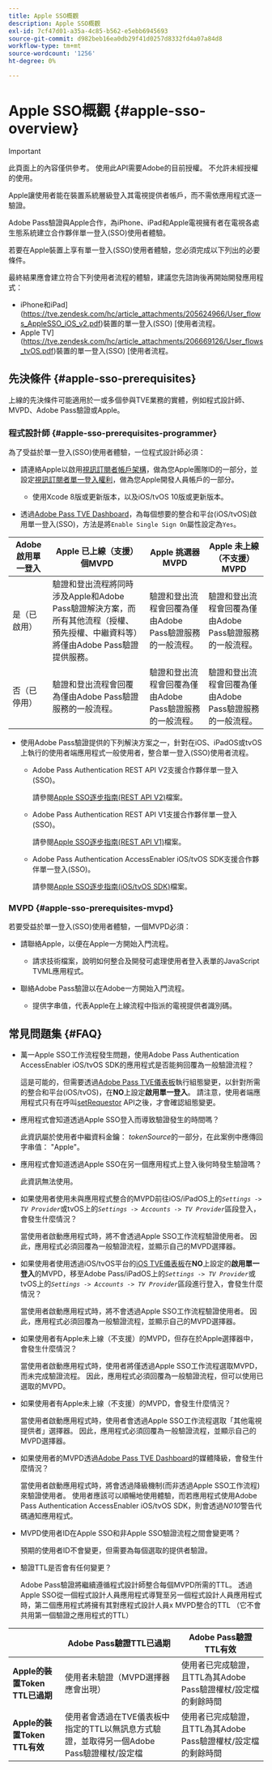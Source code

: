 ```yaml
---
title: Apple SSO概觀
description: Apple SSO概觀
exl-id: 7cf47d01-a35a-4c85-b562-e5ebb6945693
source-git-commit: d982beb16ea0db29f41d0257d8332fd4a07a84d8
workflow-type: tm+mt
source-wordcount: '1256'
ht-degree: 0%

---
```


# Apple SSO概觀 {#apple-sso-overview}

>[!IMPORTANT]
>
>此頁面上的內容僅供參考。 使用此API需要Adobe的目前授權。 不允許未經授權的使用。

Apple讓使用者能在裝置系統層級登入其電視提供者帳戶，而不需依應用程式逐一驗證。

Adobe Pass驗證與Apple合作，為iPhone、iPad和Apple電視擁有者在電視各處生態系統建立合作夥伴單一登入(SSO)使用者體驗。

若要在Apple裝置上享有單一登入(SSO)使用者體驗，您必須完成以下列出的必要條件。

最終結果應會建立符合下列使用者流程的體驗，建議您先諮詢後再開始開發應用程式：

* iPhone和iPad](https://tve.zendesk.com/hc/article_attachments/205624966/User_flows_AppleSSO_iOS_v2.pdf)裝置的單一登入(SSO) [使用者流程。
* Apple TV](https://tve.zendesk.com/hc/article_attachments/206669126/User_flows_tvOS.pdf)裝置的單一登入(SSO) [使用者流程。

## 先決條件 {#apple-sso-prerequisites}

上線的先決條件可能適用於一或多個參與TVE業務的實體，例如程式設計師、MVPD、Adobe Pass驗證或Apple。

### 程式設計師 {#apple-sso-prerequisites-programmer}

為了受益於單一登入(SSO)使用者體驗，一位程式設計師必須：

* 請連絡Apple以啟用[視訊訂閱者帳戶架構](https://developer.apple.com/documentation/videosubscriberaccount)，做為您Apple團隊ID的一部分，並設定[視訊訂閱者單一登入權利](https://developer.apple.com/documentation/bundleresources/entitlements/com_apple_developer_video-subscriber-single-sign-on)，做為您Apple開發人員帳戶的一部分。

   * 使用Xcode 8版或更新版本，以及iOS/tvOS 10版或更新版本。

* 透過[Adobe Pass TVE Dashboard](https://experience.adobe.com/#/pass/authentication)，為每個想要的整合和平台(iOS/tvOS)啟用單一登入(SSO)，方法是將`Enable Single Sign On`屬性設定為`Yes`。

| Adobe啟用單一登入 | Apple **已上線（支援）**&#x200B;個MVPD | Apple **挑選器** MVPD | Apple **未上線（不支援）** MVPD |
|-----------------------------|------------------------------------------------------------------------------------------------------------------------------------------------------------------------------------------------------------------------------------|----------------------------------------------------------------------------------------------------------------------|----------------------------------------------------------------------------------------------------------------------|
| 是（已啟用） | 驗證和登出流程將同時涉及Apple和Adobe Pass驗證解決方案，而所有其他流程（授權、預先授權、中繼資料等）將僅由Adobe Pass驗證提供服務。 | 驗證和登出流程會回覆為僅由Adobe Pass驗證服務的一般流程。 | 驗證和登出流程會回覆為僅由Adobe Pass驗證服務的一般流程。 |
| 否（已停用） | 驗證和登出流程會回覆為僅由Adobe Pass驗證服務的一般流程。 | 驗證和登出流程會回覆為僅由Adobe Pass驗證服務的一般流程。 | 驗證和登出流程會回覆為僅由Adobe Pass驗證服務的一般流程。 |

* 使用Adobe Pass驗證提供的下列解決方案之一，針對在iOS、iPadOS或tvOS上執行的使用者端應用程式一般使用者，整合單一登入(SSO)使用者流程。

   * Adobe Pass Authentication REST API V2支援合作夥伴單一登入(SSO)。

     請參閱[Apple SSO逐步指南(REST API V2)](apple-sso-cookbook-rest-api-v2.md)檔案。

   * Adobe Pass Authentication REST API V1支援合作夥伴單一登入(SSO)。

     請參閱[Apple SSO逐步指南(REST API V1)](apple-sso-cookbook-rest-api-v1.md)檔案。

   * Adobe Pass Authentication AccessEnabler iOS/tvOS SDK支援合作夥伴單一登入(SSO)。

     請參閱[Apple SSO逐步指南(iOS/tvOS SDK)](apple-sso-cookbook-iostvos-sdk.md)檔案。

### MVPD {#apple-sso-prerequisites-mvpd}

若要受益於單一登入(SSO)使用者體驗，一個MVPD必須：

* 請聯絡Apple，以便在Apple一方開始入門流程。

   * 請求技術檔案，說明如何整合及開發可處理使用者登入表單的JavaScript TVML應用程式。

* 聯絡Adobe Pass驗證以在Adobe一方開始入門流程。

   * 提供字串值，代表Apple在上線流程中指派的電視提供者識別碼。

## 常見問題集 {#FAQ}

* 萬一Apple SSO工作流程發生問題，使用Adobe Pass Authentication AccessEnabler iOS/tvOS SDK的應用程式是否能夠回覆為一般驗證流程？

  這是可能的，但需要透過[Adobe Pass TVE儀表板](https://experience.adobe.com/#/pass/authentication)執行組態變更，以針對所需的整合和平台(iOS/tvOS)，在&#x200B;**NO**&#x200B;上設定&#x200B;**啟用單一登入**。 請注意，使用者端應用程式只有在呼叫[setRequestor](/help/authentication/integration-guide-programmers/legacy/sdks/ios-tvos-sdk/iostvos-sdk-api-reference.md#setReqV3) API之後，才會確認組態變更。


* 應用程式會知道透過Apple SSO登入而導致驗證發生的時間嗎？

  此資訊屬於使用者中繼資料金鑰： *tokenSource*&#x200B;的一部分，在此案例中應傳回字串值： &quot;Apple&quot;。


* 應用程式會知道透過Apple SSO在另一個應用程式上登入後何時發生驗證嗎？

  此資訊無法使用。


* 如果使用者使用未與應用程式整合的MVPD前往iOS/iPadOS上的&#x200B;*`Settings -> TV Provider`*&#x200B;或tvOS上的&#x200B;*`Settings -> Accounts -> TV Provider`*&#x200B;區段登入，會發生什麼情況？

  當使用者啟動應用程式時，將不會透過Apple SSO工作流程驗證使用者。 因此，應用程式必須回覆為一般驗證流程，並顯示自己的MVPD選擇器。


* 如果使用者使用透過iOS/tvOS平台的[iOS TVE儀表板](https://experience.adobe.com/#/pass/authentication)在&#x200B;**NO**&#x200B;上設定的&#x200B;**啟用單一登入**&#x200B;的MVPD，移至Adobe Pass/iPadOS上的&#x200B;*`Settings -> TV Provider`*&#x200B;或tvOS上的&#x200B;*`Settings -> Accounts -> TV Provider`*&#x200B;區段進行登入，會發生什麼情況？

  當使用者啟動應用程式時，將不會透過Apple SSO工作流程驗證使用者。 因此，應用程式必須回覆為一般驗證流程，並顯示自己的MVPD選擇器。


* 如果使用者有Apple未上線（不支援）的MVPD，但存在於Apple選擇器中，會發生什麼情況？

  當使用者啟動應用程式時，使用者將僅透過Apple SSO工作流程選取MVPD，而未完成驗證流程。 因此，應用程式必須回覆為一般驗證流程，但可以使用已選取的MVPD。


* 如果使用者有Apple未上線（不支援）的MVPD，會發生什麼情況？

  當使用者啟動應用程式時，使用者會透過Apple SSO工作流程選取「其他電視提供者」選擇器。 因此，應用程式必須回覆為一般驗證流程，並顯示自己的MVPD選擇器。


* 如果使用者的MVPD透過[Adobe Pass TVE Dashboard](https://experience.adobe.com/#/pass/authentication)的媒體降級，會發生什麼情況？

  當使用者啟動應用程式時，將會透過降級機制(而非透過Apple SSO工作流程)來驗證使用者。 使用者應該可以順暢地使用體驗，而若應用程式使用Adobe Pass Authentication AccessEnabler iOS/tvOS SDK，則會透過&#x200B;*N010*&#x200B;警告代碼通知應用程式。


* MVPD使用者ID在Apple SSO和非Apple SSO驗證流程之間會變更嗎？

  預期的使用者ID不會變更，但需要為每個選取的提供者驗證。


* 驗證TTL是否會有任何變更？

  Adobe Pass驗證將繼續遵循程式設計師整合每個MVPD所需的TTL。 透過Apple SSO從一個程式設計人員應用程式導覽至另一個程式設計人員應用程式時，第二個應用程式將擁有其對應程式設計人員x MVPD整合的TTL （它不會共用第一個驗證之應用程式的TTL）

|                                      | Adobe Pass驗證TTL已過期 | Adobe Pass驗證TTL有效 |
|--------------------------------------|------------------------------------------------------------------------------------------------------------------------------------|--------------------------------------------------------------------------------------------------------|
| **Apple的裝置Token TTL已過期** | 使用者未驗證（MVPD選擇器應會出現） | 使用者已完成驗證，且TTL為其Adobe Pass驗證權杖/設定檔的剩餘時間 |
| **Apple的裝置Token TTL有效** | 使用者會透過在TVE儀表板中指定的TTL以無訊息方式驗證，並取得另一個Adobe Pass驗證權杖/設定檔 | 使用者已完成驗證，且TTL為其Adobe Pass驗證權杖/設定檔的剩餘時間 |

